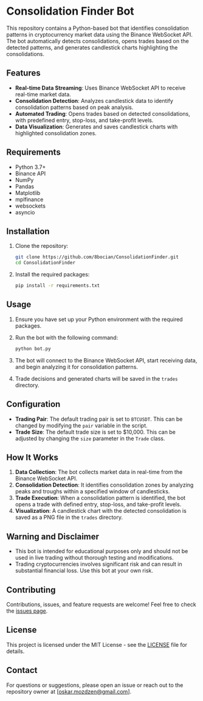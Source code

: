 # Consolidation Finder Bot

This repository contains a Python-based bot that identifies consolidation patterns in cryptocurrency market data using the Binance WebSocket API. The bot automatically detects consolidations, opens trades based on the detected patterns, and generates candlestick charts highlighting the consolidations.

## Features

- **Real-time Data Streaming**: Uses Binance WebSocket API to receive real-time market data.
- **Consolidation Detection**: Analyzes candlestick data to identify consolidation patterns based on peak analysis.
- **Automated Trading**: Opens trades based on detected consolidations, with predefined entry, stop-loss, and take-profit levels.
- **Data Visualization**: Generates and saves candlestick charts with highlighted consolidation zones.

## Requirements

- Python 3.7+
- Binance API
- NumPy
- Pandas
- Matplotlib
- mplfinance
- websockets
- asyncio

## Installation

1. Clone the repository:

   ```bash
   git clone https://github.com/8bocian/ConsolidationFinder.git
   cd ConsolidationFinder
   ```

2. Install the required packages:

   ```bash
   pip install -r requirements.txt
   ```

## Usage

1. Ensure you have set up your Python environment with the required packages.
2. Run the bot with the following command:

   ```bash
   python bot.py
   ```

3. The bot will connect to the Binance WebSocket API, start receiving data, and begin analyzing it for consolidation patterns.
4. Trade decisions and generated charts will be saved in the `trades` directory.

## Configuration

- **Trading Pair**: The default trading pair is set to `BTCUSDT`. This can be changed by modifying the `pair` variable in the script.
- **Trade Size**: The default trade size is set to $10,000. This can be adjusted by changing the `size` parameter in the `Trade` class.

## How It Works

1. **Data Collection**: The bot collects market data in real-time from the Binance WebSocket API.
2. **Consolidation Detection**: It identifies consolidation zones by analyzing peaks and troughs within a specified window of candlesticks.
3. **Trade Execution**: When a consolidation pattern is identified, the bot opens a trade with defined entry, stop-loss, and take-profit levels.
4. **Visualization**: A candlestick chart with the detected consolidation is saved as a PNG file in the `trades` directory.

## Warning and Disclaimer

- This bot is intended for educational purposes only and should not be used in live trading without thorough testing and modifications.
- Trading cryptocurrencies involves significant risk and can result in substantial financial loss. Use this bot at your own risk.

## Contributing

Contributions, issues, and feature requests are welcome! Feel free to check the [issues page](../../issues).

## License

This project is licensed under the MIT License - see the [LICENSE](LICENSE) file for details.

## Contact

For questions or suggestions, please open an issue or reach out to the repository owner at [oskar.mozdzen@gmail.com].
